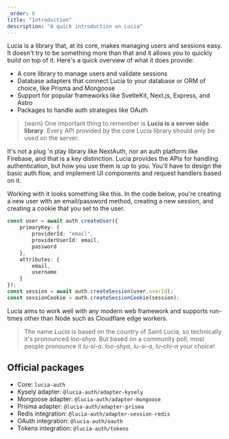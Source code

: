 ```yaml
---
_order: 0
title: "Introduction"
description: "A quick introduction on Lucia"
---
```


Lucia is a library that, at its core, makes managing users and sessions easy. It doesn't try to be something more than that and it allows you to quickly build on top of it. Here's a quick overview of what it does provide:

- A core library to manage users and validate sessions
- Database adapters that connect Lucia to your database or ORM of choice, like Prisma and Mongoose
- Support for popular frameworks like SvelteKit, Next.js, Express, and Astro
- Packages to handle auth strategies like OAuth

> (warn) One important thing to remember is **Lucia is a server side library**. Every API provided by the core Lucia library should only be used on the server.

It's not a plug 'n play library like NextAuth, nor an auth platform like Firebase, and that is a key distinction. Lucia provides the APIs for handling authentication, but how you use them is up to you. You'll have to design the basic auth flow, and implement UI components and request handlers based on it.

Working with it looks something like this. In the code below, you're creating a new user with an email/password method, creating a new session, and creating a cookie that you set to the user.

```ts
const user = await auth.createUser({
	primaryKey: {
		providerId: "email",
		providerUserId: email,
		password
	},
	attributes: {
		email,
		username
	}
});
const session = await auth.createSession(user.userId);
const sessionCookie = auth.createSessionCookie(session);
```

Lucia aims to work well with any modern web framework and supports run-times other than Node such as Cloudflare edge workers.

> The name _Lucia_ is based on the country of Saint Lucia, so technically it's pronounced _loo-shya_. But based on a community poll, most people pronounce it _lu-si-a_. _loo-shya_, _lu-si-a_, _lu-chi-a_ your choice!

## Official packages

- Core: `lucia-auth`
- Kysely adapter: `@lucia-auth/adapter-kysely`
- Mongoose adapter: `@lucia-auth/adapter-mongoose`
- Prisma adapter: `@lucia-auth/adapter-prisma`
- Redis integration: `@lucia-auth/adapter-session-redis`
- OAuth integration: `@lucia-auth/oauth`
- Tokens integration: `@lucia-auth/tokens`
